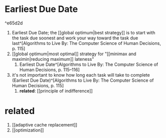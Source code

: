 # Earliest Due Date

^e65d2d

1. Earliest Due Date; the [[global optimum|best strategy]] is to start with the task due soonest and work your way toward the task due last^[Algorithms to Live By: The Computer Science of Human Decisions, p. 115]
2. [[global optimum|most optimal]] strategy for "[[minimax and maximin|reducing maximum]] lateness"
	1. Earliest Due Date^[Algorithms to Live By: The Computer Science of Human Decisions, p. 115–116]
3. it's not important to know how long each task will take to complete (Earliest Due Date)^[Algorithms to Live By: The Computer Science of Human Decisions, p. 115]
	1. **related**: [[principle of indifference]]

# related
1. [[adaptive cache replacement]]
2. [[optimization]]